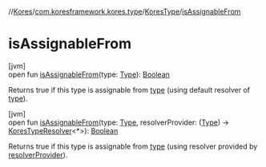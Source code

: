 //[Kores](../../../index.md)/[com.koresframework.kores.type](../index.md)/[KoresType](index.md)/[isAssignableFrom](is-assignable-from.md)

# isAssignableFrom

[jvm]\
open fun [isAssignableFrom](is-assignable-from.md)(type: [Type](https://docs.oracle.com/javase/8/docs/api/java/lang/reflect/Type.html)): [Boolean](https://kotlinlang.org/api/latest/jvm/stdlib/kotlin/-boolean/index.html)

Returns true if this type is assignable from [type](is-assignable-from.md) (using default resolver of [type](is-assignable-from.md)).

[jvm]\
open fun [isAssignableFrom](is-assignable-from.md)(type: [Type](https://docs.oracle.com/javase/8/docs/api/java/lang/reflect/Type.html), resolverProvider: ([Type](https://docs.oracle.com/javase/8/docs/api/java/lang/reflect/Type.html)) -> [KoresTypeResolver](../-kores-type-resolver/index.md)<*>): [Boolean](https://kotlinlang.org/api/latest/jvm/stdlib/kotlin/-boolean/index.html)

Returns true if this type is assignable from [type](is-assignable-from.md) (using resolver provided by [resolverProvider](is-assignable-from.md)).
